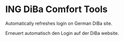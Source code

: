 # ING DiBa Comfort Tools
Automatically refreshes login on German DiBa site.

Erneuert automatisch den Login auf der DiBa website.

